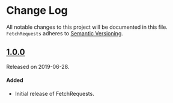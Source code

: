 # Change Log
All notable changes to this project will be documented in this file.
`FetchRequests` adheres to [Semantic Versioning](https://semver.org/).

## [1.0.0](https://github.com/speramusinc/FetchRequests/releases/tag/1.0.0)
Released on 2019-06-28.

#### Added
- Initial release of FetchRequests.
